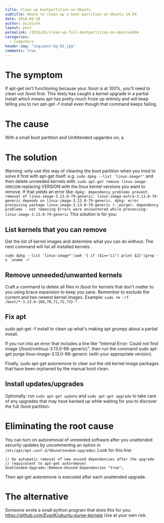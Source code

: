 ```yaml
---
title: Clean up bootpartition on Ubuntu 
subtitle: Howto to clean up a boot partition on Ubuntu 14.04
date: 2016-04-18
author: acidjunk
layout: post
permalink: /2016/02/clean-up-full-bootpartition-on-ubuntu1404
categories:
  - Computerz
header-img: "img/post-bg-02.jpg"
comments: true
---
```

# The symptom
If apt-get isn't functioning because your /boot is at 100%, you'll need to clean out /boot first. This likely has caught a kernel upgrade in a partial install which means apt has pretty much froze up entirely and will keep telling you to run apt-get -f install even though that command keeps failing.

# The cause
With a small boot partition and UnAttended upgardes on; a


# The solution
Warning: only use this way of cleaning the boot partition when you tried to solve it first with apt-get itself: e.g. `sudo dpkg --list 'linux-image*'` and then delete unneeded kernels with: `sudo apt-get remove linux-image-VERSION` replacing VERSION with the linux kernel versions you want to remove.
If that yields an error like: 
`dpkg: dependency problems prevent removal of linux-image-3.13.0-79-generic: linux-image-extra-3.13.0-79-generic depends on linux-image-3.13.0-79-generic. dpkg: error processing package linux-image-3.13.0-79-generic (--purge): dependency problems - not removing Errors were encountered while processing: linux-image-3.13.0-79-generic`
This solution is for you:

## List kernels that you can remove
Get the list of kernel images and determine what you can do without. The next command will list all installed kernels . 
```
sudo dpkg --list 'linux-image*'|awk '{ if ($1=="ii") print $2}'|grep -v `uname -r`
```

## Remove unneeded/unwanted kernels
Craft a command to delete all files in /boot for kernels that don't matter to you using brace expansion to keep you sane. Remember to exclude the current and two newest kernel images. Example: 
`sudo rm -rf /boot/*-3.13.0-{68,70,71,72,73}-*.`

## Fix apt
sudo apt-get -f install to clean up what's making apt grumpy about a partial install.

If you run into an error that includes a line like "Internal Error: Could not find image (/boot/vmlinuz-3.13.0-68-generic)", then run the command sudo apt-get purge linux-image-3.13.0-68-generic (with your appropriate version).

Finally, sudo apt-get autoremove to clear out the old kernel image packages that have been orphaned by the manual boot clean.

## Install updates/upgrades
Optionally: run `sudo apt-get update` and `sudo apt-get upgrade` to take care of any upgrades that may have backed up while waiting for you to discover the full /boot partition.

# Eliminating the root cause
You can turn on autoremoval of unneeded software after you unattended security updates by uncommentng an option in `/etc/apt/apt.conf.d/50unattended-upgrades`:
Look for this line:
```
// Do automatic removal of new unused dependencies after the upgrade
// (equivalent to apt-get autoremove)
Unattended-Upgrade::Remove-Unused-Dependencies "true";
```

Then apt-get autoremove is executed after each unattended upgrade.

# The alternative
Someone wrote a small python program that does this for you:
https://github.com/EvanK/ubuntu-purge-kernels
Use at your own risk.
